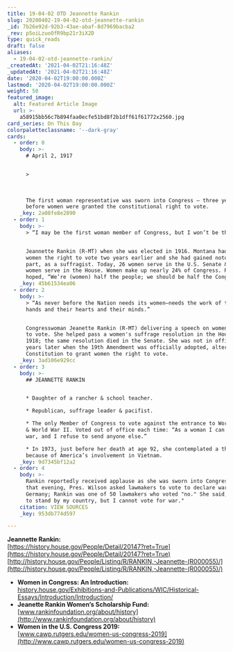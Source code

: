 ```yaml
---
title: 19-04-02 OTD Jeannette Rankin
slug: 20200402-19-04-02-otd-jeannette-rankin
_id: 7b26e92d-92b3-43ae-abaf-8d7969bacba2
_rev: p5oiLzuoOfR9bp21r3iX2D
type: quick_reads
draft: false
aliases:
  - 19-04-02-otd-jeannette-rankin/
_createdAt: '2021-04-02T21:16:48Z'
_updatedAt: '2021-04-02T21:16:48Z'
date: '2020-04-02T19:00:00.000Z'
lastmod: '2020-04-02T19:00:00.000Z'
weight: 50
featured_image:
  alt: Featured Article Image
  url: >-
    a58915bb56c7b894faa0ecfe51bd8f2b1dff61f61772x2560.jpg
card_series: On This Day
colorpaletteclassname: '--dark-gray'
cards:
  - order: 0
    body: >-
      # April 2, 1917


      >   
        
        
        
      The first woman representative was sworn into Congress – three years
      before women were granted the constitutional right to vote.
    _key: 2a08fe8e2890
  - order: 1
    body: >-
      > “I may be the first woman member of Congress, but I won’t be the last.”


      Jeannette Rankin (R-MT) when she was elected in 1916. Montana had granted
      women the right to vote two years earlier and she had gained notoriety, in
      part, as a suffragist. Today, 26 women serve in the U.S. Senate & 101
      women serve in the House. Women make up nearly 24% of Congress. Rankin
      hoped, “We’re (women) half the people; we should be half the Congress.”
    _key: 45b61534ea06
  - order: 2
    body: >-
      > “As never before the Nation needs its women—needs the work of their
      hands and their hearts and their minds.”


      Congresswoman Jeanette Rankin (R-MT) delivering a speech on women's right
      to vote. She helped pass a women's suffrage resolution in the House in
      1918; the same resolution died in the Senate. She was not in office two
      years later when the 19th Amendment was officially adopted, altering the
      Constitution to grant women the right to vote.
    _key: 3ad106e929cc
  - order: 3
    body: >-
      ## JEANNETTE RANKIN


      * Daughter of a rancher & school teacher.

      * Republican, suffrage leader & pacifist.

      * The only Member of Congress to vote against the entrance to World War I
      & World War II. Voted out of office each time: “As a woman I can’t go to
      war, and I refuse to send anyone else.”

      * In 1973, just before her death at age 92, she contemplated a third run
      because of America’s involvement in Vietnam.
    _key: 9d7345bf12a2
  - order: 4
    body: >-
      Rankin reportedly received applause as she was sworn into Congress. Later
      that evening, Pres. Wilson asked lawmakers to vote to declare war on
      Germany; Rankin was one of 50 lawmakers who voted "no." She said, "I want
      to stand by my country, but I cannot vote for war."
    citation: VIEW SOURCES
    _key: 953db774d597

---
```

**Jeannette Rankin:**  
[https://history.house.gov/People/Detail/20147?ret=True](https://history.house.gov/People/Detail/20147?ret=True)  
[http://history.house.gov/People/Listing/R/RANKIN,-Jeannette-(R000055)/](http://history.house.gov/People/Listing/R/RANKIN,-Jeannette-(R000055)/)

* **Women in Congress: An Introduction:**  
[history.house.gov/Exhibitions-and-Publications/WIC/Historical-Essays/Introduction/Introduction/](http://history.house.gov/Exhibitions-and-Publications/WIC/Historical-Essays/Introduction/Introduction/)
* **Jeanette Rankin Women’s Scholarship Fund:**  
[www.rankinfoundation.org/about/history](http://www.rankinfoundation.org/about/history)
* **Women in the U.S. Congress 2019:**  
[www.cawp.rutgers.edu/women-us-congress-2019](http://www.cawp.rutgers.edu/women-us-congress-2019)